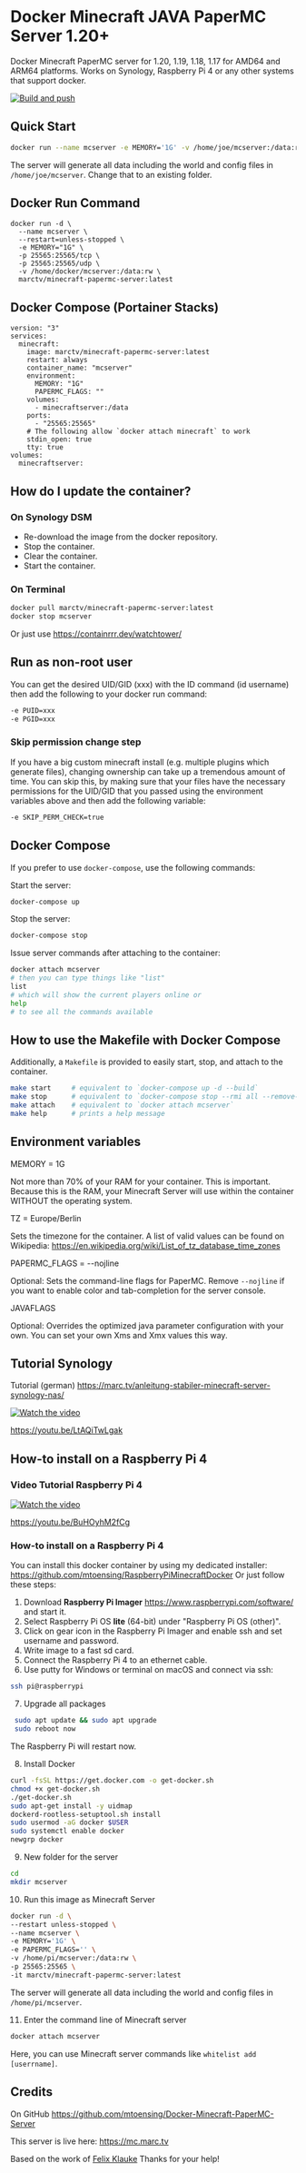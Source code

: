 # Docker Minecraft JAVA PaperMC Server 1.20+

Docker Minecraft PaperMC server for 1.20, 1.19, 1.18, 1.17 for AMD64 and ARM64 platforms. Works on Synology, Raspberry Pi 4 or any other systems that support docker.

[![Build and push](https://github.com/mtoensing/Docker-Minecraft-PaperMC-Server/actions/workflows/dockerimage.yml/badge.svg)](https://github.com/mtoensing/Docker-Minecraft-PaperMC-Server/actions/workflows/dockerimage.yml)

## Quick Start

```sh
docker run --name mcserver -e MEMORY='1G' -v /home/joe/mcserver:/data:rw -p 25565:25565 -i marctv/minecraft-papermc-server:latest
```

The server will generate all data including the world and config files in `/home/joe/mcserver`. Change that to an existing folder.

## Docker Run Command
```shell
docker run -d \
  --name mcserver \
  --restart=unless-stopped \
  -e MEMORY="1G" \
  -p 25565:25565/tcp \
  -p 25565:25565/udp \
  -v /home/docker/mcserver:/data:rw \
  marctv/minecraft-papermc-server:latest
```
## Docker Compose (Portainer Stacks)

```shell
version: "3"
services:
  minecraft:
    image: marctv/minecraft-papermc-server:latest
    restart: always
    container_name: "mcserver"
    environment:
      MEMORY: "1G"
      PAPERMC_FLAGS: ""
    volumes:
      - minecraftserver:/data
    ports:
      - "25565:25565"
    # The following allow `docker attach minecraft` to work
    stdin_open: true
    tty: true
volumes:
  minecraftserver:
```

## How do I update the container?

### On Synology DSM

- Re-download the image from the docker repository.
- Stop the container.
- Clear the container.
- Start the container.

### On Terminal

```sh
docker pull marctv/minecraft-papermc-server:latest
docker stop mcserver
```

Or just use https://containrrr.dev/watchtower/

## Run as non-root user

You can get the desired UID/GID (xxx) with the ID command (id username) then add the following to your docker run command:

```sh
-e PUID=xxx
-e PGID=xxx
```

### Skip permission change step

If you have a big custom minecraft install (e.g. multiple plugins which generate files), changing ownership can take up a
tremendous amount of time. You can skip this, by making sure that your files have the necessary permissions for the UID/GID
that you passed using the environment variables above and then add the following variable:

```sh
-e SKIP_PERM_CHECK=true
```

## Docker Compose

If you prefer to use `docker-compose`, use the following commands:

Start the server:

```sh
docker-compose up
```

Stop the server:

```sh
docker-compose stop
```

Issue server commands after attaching to the container:

```sh
docker attach mcserver
# then you can type things like "list"
list
# which will show the current players online or
help
# to see all the commands available
```

## How to use the Makefile with Docker Compose

Additionally, a `Makefile` is provided to easily start, stop, and attach to the container.

```sh
make start     # equivalent to `docker-compose up -d --build`
make stop      # equivalent to `docker-compose stop --rmi all --remove-orphans`
make attach    # equivalent to `docker attach mcserver`
make help      # prints a help message
```

## Environment variables

MEMORY = 1G

Not more than 70% of your RAM for your container. This is important. Because this is the RAM, your Minecraft Server will use within the container WITHOUT the operating system.

TZ = Europe/Berlin

Sets the timezone for the container. A list of valid values can be found on Wikipedia: https://en.wikipedia.org/wiki/List_of_tz_database_time_zones

PAPERMC_FLAGS = --nojline

Optional: Sets the command-line flags for PaperMC. Remove `--nojline` if you want to enable color and tab-completion for the server console.

JAVAFLAGS 

Optional: Overrides the optimized java parameter configuration with your own. You can set your own Xms and Xmx values this way.

## Tutorial Synology

Tutorial (german) https://marc.tv/anleitung-stabiler-minecraft-server-synology-nas/

[![Watch the video](https://img.youtube.com/vi/LtAQiTwLgak/maxresdefault.jpg)](https://youtu.be/LtAQiTwLgak)

https://youtu.be/LtAQiTwLgak

## How-to install on a Raspberry Pi 4

### Video Tutorial Raspberry Pi 4

[![Watch the video](https://img.youtube.com/vi/BuHOyhM2fCg/maxresdefault.jpg)](https://youtu.be/BuHOyhM2fCg)

https://youtu.be/BuHOyhM2fCg

### How-to install on a Raspberry Pi 4

You can install this docker container by using my dedicated installer: https://github.com/mtoensing/RaspberryPiMinecraftDocker Or just follow these steps:

1. Download **Raspberry Pi Imager** https://www.raspberrypi.com/software/ and start it.
2. Select Raspberry Pi OS **lite** (64-bit) under "Raspberry Pi OS (other)".
3. Click on gear icon in the Raspberry Pi Imager and enable ssh and set username and password.
4. Write image to a fast sd card.
5. Connect the Raspberry Pi 4 to an ethernet cable.
6. Use putty for Windows or terminal on macOS and connect via ssh:

```sh
ssh pi@raspberrypi
```

7. Upgrade all packages

```sh
 sudo apt update && sudo apt upgrade
 sudo reboot now
```

The Raspberry Pi will restart now.

8. Install Docker

```sh
curl -fsSL https://get.docker.com -o get-docker.sh
chmod +x get-docker.sh
./get-docker.sh
sudo apt-get install -y uidmap
dockerd-rootless-setuptool.sh install
sudo usermod -aG docker $USER
sudo systemctl enable docker
newgrp docker
```

9. New folder for the server

```sh
cd
mkdir mcserver
```

10. Run this image as Minecraft Server

```sh
docker run -d \
--restart unless-stopped \
--name mcserver \
-e MEMORY='1G' \
-e PAPERMC_FLAGS='' \
-v /home/pi/mcserver:/data:rw \
-p 25565:25565 \
-it marctv/minecraft-papermc-server:latest
```

The server will generate all data including the world and config files in `/home/pi/mcserver`.

11. Enter the command line of Minecraft server

```sh
docker attach mcserver
```

Here, you can use Minecraft server commands like `whitelist add [userrname]`.

## Credits

On GitHub https://github.com/mtoensing/Docker-Minecraft-PaperMC-Server

This server is live here: https://mc.marc.tv

Based on the work of [Felix Klauke](https://github.com/FelixKlauke/paperspigot-docker) Thanks for your help!
